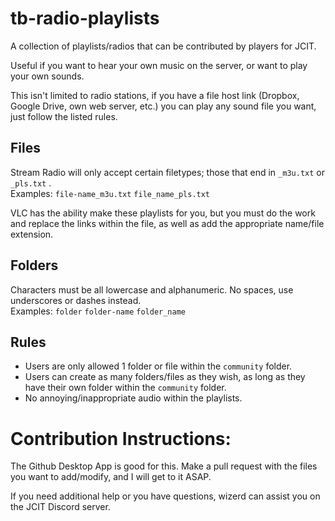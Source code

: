 # tb-radio-playlists
A collection of playlists/radios that can be contributed by players for JCIT.

Useful if you want to hear your own music on the server, or want to play your own sounds.

This isn't limited to radio stations, if you have a file host link (Dropbox, Google Drive, own web server, etc.) you can play any sound file you want, just follow the listed rules.

## Files
Stream Radio will only accept certain filetypes; those that end in ```_m3u.txt``` or ```_pls.txt``` .  
Examples: ```file-name_m3u.txt``` ```file_name_pls.txt```

VLC has the ability make these playlists for you, but you must do the work and replace the links within the file, as well as add the appropriate name/file extension.

## Folders
Characters must be all lowercase and alphanumeric. No spaces, use underscores or dashes instead.  
Examples: ```folder``` ```folder-name``` ```folder_name```

## Rules
* Users are only allowed 1 folder or file within the ```community``` folder.
* Users can create as many folders/files as they wish, as long as they have their own folder within the ```community``` folder.
* No annoying/inappropriate audio within the playlists.

# Contribution Instructions:
The Github Desktop App is good for this. Make a pull request with the files you want to add/modify, and I will get to it ASAP.

If you need additional help or you have questions, wizerd can assist you on the JCIT Discord server.
